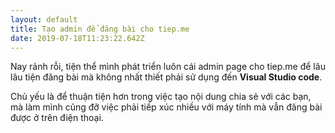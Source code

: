 ```yaml
---
layout: default
title: Tạo admin để đăng bài cho tiep.me
date: 2019-07-18T11:23:22.642Z
---
```

Nay rảnh rỗi, tiện thể mình phát triển luôn cái admin page cho tiep.me để lâu lâu tiện đăng bài mà không nhất thiết phải sử dụng đến **Visual Studio code**.

Chủ yếu là để thuận tiện hơn trong việc tạo nội dung chia sẻ với các bạn, mà làm mình cũng đỡ việc phải tiếp xúc nhiều với máy tính mà vẫn đăng bài được ở trên điện thoại.
